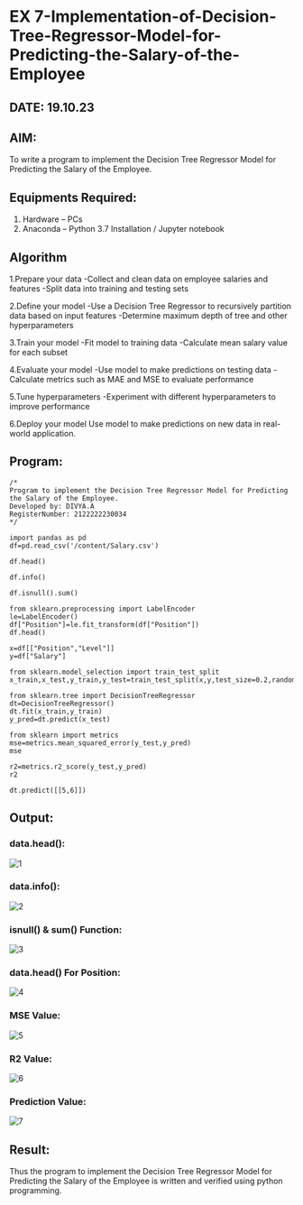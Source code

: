 # EX 7-Implementation-of-Decision-Tree-Regressor-Model-for-Predicting-the-Salary-of-the-Employee
## DATE: 19.10.23
## AIM:
To write a program to implement the Decision Tree Regressor Model for Predicting the Salary of the Employee.

## Equipments Required:
1. Hardware – PCs
2. Anaconda – Python 3.7 Installation / Jupyter notebook

## Algorithm
1.Prepare your data -Collect and clean data on employee salaries and features -Split data into training and testing sets

2.Define your model -Use a Decision Tree Regressor to recursively partition data based on input features -Determine maximum depth of tree and other hyperparameters

3.Train your model -Fit model to training data -Calculate mean salary value for each subset

4.Evaluate your model -Use model to make predictions on testing data -Calculate metrics such as MAE and MSE to evaluate performance

5.Tune hyperparameters -Experiment with different hyperparameters to improve performance

6.Deploy your model Use model to make predictions on new data in real-world application.

## Program:
```
/*
Program to implement the Decision Tree Regressor Model for Predicting the Salary of the Employee.
Developed by: DIVYA.A
RegisterNumber: 2122222230034 
*/

import pandas as pd
df=pd.read_csv('/content/Salary.csv')

df.head()

df.info()

df.isnull().sum()

from sklearn.preprocessing import LabelEncoder
le=LabelEncoder()
df["Position"]=le.fit_transform(df["Position"])
df.head()

x=df[["Position","Level"]]
y=df["Salary"]

from sklearn.model_selection import train_test_split
x_train,x_test,y_train,y_test=train_test_split(x,y,test_size=0.2,random_state=2)

from sklearn.tree import DecisionTreeRegressor
dt=DecisionTreeRegressor()
dt.fit(x_train,y_train)
y_pred=dt.predict(x_test)

from sklearn import metrics
mse=metrics.mean_squared_error(y_test,y_pred)
mse

r2=metrics.r2_score(y_test,y_pred)
r2

dt.predict([[5,6]])
```

## Output:
### data.head():
![1](https://github.com/Divya110205/Implementation-of-Decision-Tree-Regressor-Model-for-Predicting-the-Salary-of-the-Employee/assets/119404855/277f4a3d-ca5f-45ce-a05c-662120e7f8bf)

### data.info():
![2](https://github.com/Divya110205/Implementation-of-Decision-Tree-Regressor-Model-for-Predicting-the-Salary-of-the-Employee/assets/119404855/2282f991-cff7-402e-b81e-537414f47187)

### isnull() & sum() Function:
![3](https://github.com/Divya110205/Implementation-of-Decision-Tree-Regressor-Model-for-Predicting-the-Salary-of-the-Employee/assets/119404855/daa60f87-01e0-4c9a-89a6-b385866cf05d)

### data.head() For Position:
![4](https://github.com/Divya110205/Implementation-of-Decision-Tree-Regressor-Model-for-Predicting-the-Salary-of-the-Employee/assets/119404855/e8f4d6bf-edc8-4617-aeba-d1cfb4956e57)

### MSE Value:
![5](https://github.com/Divya110205/Implementation-of-Decision-Tree-Regressor-Model-for-Predicting-the-Salary-of-the-Employee/assets/119404855/38860a8d-933f-40ae-9370-1ce11d25531a)

### R2 Value:
![6](https://github.com/Divya110205/Implementation-of-Decision-Tree-Regressor-Model-for-Predicting-the-Salary-of-the-Employee/assets/119404855/c830cef2-24f3-457a-b098-036e53e486e3)

### Prediction Value:
![7](https://github.com/Divya110205/Implementation-of-Decision-Tree-Regressor-Model-for-Predicting-the-Salary-of-the-Employee/assets/119404855/72078f50-19a0-47bd-8db0-80efd86d70f0)

## Result:
Thus the program to implement the Decision Tree Regressor Model for Predicting the Salary of the Employee is written and verified using python programming.
